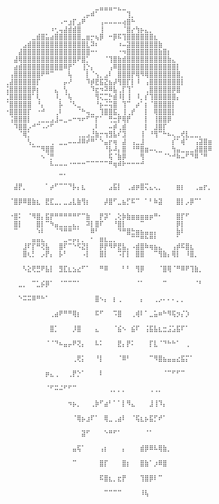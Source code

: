 ⠀⠀⠀⠀⠀⠀⠀⠀⠀⠀⠀⠀⠀⠀⠀⠀⠀⠀⠀⠀⣀⣤⣤⣤⠤⣄⣀⠀⠀⠀⠀⠀⠀⠀⠀⠀⠀⠀⠀⠀⠀⠀⠀⠀⠀⠀
⠀⠀⠀⠀⠀⠀⠀⠀⠀⠀⠀⠀⠀⠀⠀⠀⠀⢀⡤⠾⠁⠀⠀⠀⠀⠀⠀⢹⡀⠀⠀⠀⠀⠀⠀⠀⠀⠀⠀⠀⠀⠀⠀⠀⠀⠀
⠀⠀⠀⠀⠀⠀⠀⠀⠀⠀⠀⠀⠠⠒⣰⡏⣠⠟⠀⠀⠀⢠⠤⠤⠤⠤⢴⣿⠓⠀⠀⠀⠀⠀⠀⠀⠀⠀⠀⠀⠀⠀⠀⠀⠀⠀
⠀⠀⠀⠀⠀⠀⠀⠀⠀⠀⠰⢂⢤⣼⣾⣾⣿⠀⠀⠀⠀⢸⠀⠀⠀⠀⠈⣿⡔⢳⡦⣄⡀⠀⠀⠀⠀⠀⠀⠀⠀⠀⠀⠀⠀⠀
⠀⠀⠀⠀⠀⠀⣀⣾⣿⣥⣴⣿⣿⣿⣿⣿⣿⣀⣶⡒⢦⡿⠀⠒⡿⠯⢹⣿⣿⣿⣿⣿⣿⣆⠀⠀⠀⠀⠀⠀⠀⠀⠀⠀⠀⠀
⠀⠀⠀⠀⣠⣾⣿⣿⣿⣿⣿⣿⣿⣿⣿⣿⣿⣿⣇⠽⠆⠀⠀⠀⠀⠰⠤⣽⣿⣿⣿⣿⣿⣿⣷⠀⠀⠀⠀⠀⠀⠀⠀⠀⠀⠀
⠀⠀⠀⣼⣿⣿⣿⣿⣿⣿⣿⣿⣿⣿⣿⣿⣿⣿⣿⠒⠂⠀⠀⠀⠀⠐⠲⣿⣿⣿⣿⣿⣿⣿⣷⣿⡆⠀⠀⠀⠀⠀⠀⠀⠀⠀
⠀⠀⣼⢿⣿⣿⣿⣿⣿⣿⣿⣿⣿⣿⣿⣿⠟⣿⡁⠀⠀⠀⠈⢹⣿⣷⣾⣿⣿⣿⣿⣿⣿⣿⣿⣿⣷⣄⠀⠀⠀⠀⠀⠀⠀⠀
⠀⠀⣴⣾⣿⣿⣿⣿⣿⣿⣿⣿⣿⠿⡟⠁⠀⢸⡑⡄⠀⠀⠀⢠⠿⣿⣿⣿⣿⣿⣿⣿⣿⣿⣿⣿⣿⣿⡇⠀⠀⠀⠀⠀⠀⠀
⠀⢠⣿⣿⣿⣿⣿⣿⠟⠛⠉⠀⠀⠀⢧⠀⠀⠀⡇⠈⢢⡀⣠⠇⠀⣿⣿⣿⡟⢿⠻⢿⣿⣿⣿⣿⣿⣿⣿⡀⠀⠀⠀⠀⠀⠀
⢀⣼⣿⣿⣿⣿⣿⡏⠀⠀⠀⠀⠀⡤⠜⠀⠀⠀⠹⡾⣟⣯⣝⣦⡼⢻⣿⡏⡇⠸⠀⢠⣿⣿⣿⣿⣿⣿⣿⡇⠀⠀⠀⠀⠀⠀
⢨⣿⣿⣿⣿⣿⡿⡆⠀⠀⠀⣄⠀⢣⠀⠀⠀⠀⠀⠹⣖⠲⠽⠿⣧⢀⡏⢹⠁⠀⠀⢀⣿⣿⣿⣿⣿⡿⣿⠀⠀⠀⠀⠀⠀⠀
⢈⣿⣿⣿⣿⣿⠁⢇⠀⠀⠀⠸⡀⠈⢧⠀⠀⠀⠀⠀⢻⢍⣉⡓⣾⠸⡇⢸⠀⠸⡀⡎⢹⣿⣿⣿⣿⣿⡄⠀⠀⠀⠀⠀⠀⠀
⠈⣿⣿⣿⣿⣿⠀⠘⡄⠀⠀⠀⡧⠀⠈⠣⣀⠀⠀⠀⠘⡦⠬⢭⣿⠀⢹⠉⠀⡴⠁⡆⠈⣿⣿⣿⣿⡇⠀⠀⠀⠀⠀⠀⠀⠀
⠐⣿⣿⣿⣿⡏⠀⠐⠚⠀⠀⢀⠇⠀⠀⠀⠈⠓⢤⣀⠀⢹⣿⣿⣯⡀⢸⢀⡞⠀⠀⡇⠀⢿⣿⣿⣿⡇⠀⠀⠀⠀⠀⠀⠀⠀
⠀⢨⣿⣿⣿⡇⠀⢀⣀⣀⣠⣸⠤⣀⠤⠒⠲⠖⠋⠉⡏⠁⠀⢛⣒⡟⢿⡟⠀⠀⠀⡇⠀⢸⣿⣿⡿⠀⠀⠀⠀⠀⠀⠀⠀⠀
⠀⠀⠹⣿⣿⡠⠚⠉⠠⠔⠋⠀⠀⠀⠀⠀⠀⠀⠀⢀⠇⠀⠀⠤⡾⢀⣾⠀⠀⠀⠀⡇⠀⣸⣿⡏⠀⠀⠀⠀⠀⠀⠀⠀⠀⠀
⠀⠀⠀⠈⢿⡁⠀⠀⠀⠀⠀⠀⠀⠀⠀⠀⢀⣀⣠⣘⣷⡒⢲⣻⣧⠎⣹⠀⠀⠀⢸⠀⠘⢻⠉⠓⠦⢄⣀⢞⣇⣀⣀⡀⠀⠀
⠀⠀⠀⠀⠀⢣⡀⠀⠀⠀⢀⠀⣀⣀⠤⠤⠼⠿⠞⠛⠁⠑⣤⡖⢶⠀⣼⠀⢠⣀⣸⠀⠀⠀⠀⠀⠀⡎⠁⢾⠁⠀⢠⣽⣿⣶
⠀⠀⠀⠀⠀⠀⠉⠉⠻⣿⣿⠀⠀⠀⠀⠀⠀⠀⠀⠀⠀⠀⠘⡧⠼⡄⣿⠀⠘⠛⣿⣶⠤⢄⣀⠀⠀⢳⣤⣀⣀⣀⣼⣿⣿⠿
⠀⠀⠀⠀⠀⠀⠀⠀⠢⠈⡛⠀⠀⠀⠀⠀⠀⠀⠀⠀⠀⠀⠀⢯⠈⣷⡿⠀⠀⠀⢻⠀⠀⠀⠀⠈⠑⠚⠷⠤⠋⠙⠿⠈⠛⠀
⠀⠀⠀⠀⠀⠀⠀⠀⠀⠀⠧⠤⠤⠤⠐⠒⠒⠒⠉⠉⠉⠉⠉⠛⢶⠾⠗⠒⠒⠒⠚⠀⠀⠀⠀⠀⠀⠀⠀⠀⠀⠀⠀⠀⠀⠀
⠀⠀⠀⠀⠀⠀⠀⠀⠀⠀⠀⠀⣀⡀⠀⠀⠀⠀⠀⠀⠀⠀⠀⠀⠀⠀⠀⠀⠀⠀⠀⠀⠀⠀⠀⠀⠀⠀⠀⠀⠀⠀⠀⠀⠀⠀⠀⠀⠀⠀
⠀⠀⣼⡟⡀⠀⠀⠀⠀⠁⡴⠋⠉⠉⠙⡧⡄⣆⠀⠀⠀⠀⠀⣠⣯⡇⠀⢀⣴⡶⣿⢍⣄⢄⡀⠀⠀⠀⣶⡆⠀⠀⢀⣤⡖⡀⠀⠀⠀⠀
⠀⠈⣿⡿⠿⣿⣷⣆⠀⣟⣏⣀⡀⣀⣠⣇⣷⢻⡆⠀⠀⠀⡼⣿⠋⣀⣦⡋⠯⠉⠀⠁⠃⠷⣽⠀⠀⠀⣿⡇⡠⡿⠉⠁⠀⠀⠀⠀⠀⠀
⠀⠐⣿⠅⠀⠈⠻⣿⡄⣯⡟⠛⠛⠛⠛⠛⠋⠉⣷⠀⠀⡟⡽⠁⢀⢕⡷⣷⣶⣶⣶⣶⡶⠛⠂⠀⠀⠀⣿⡏⠋⠀⠀⠀⠀⠀⠀⠀
⠀⠀⣿⡇⠀⠀⠀⣿⡇⠉⠳⣤⣀⣀⣀⣄⡀⠀⠽⡇⣿⠏⠀⠀⠘⣿⡇⠀⠀⠀⠉⠀⠀⠀⠀⠀⠀⠀⡿⡇⠀⠀⠀⠀⠀⠀⠀⠀
⠀⠀⠉⠀⠀⠀⠀⠱⠇⠀⠀⠈⠙⠛⠛⠉⠁⠀⠀⠿⠃⠀⠀⠀⠀⠙⠛⣿⣓⣶⣦⣤⣤⡄⠀⠀⠀⠀⣷⠇⠀⠀⠀⠀⠀⠀⠀⠀⠀
⠀⠀⠀⠀⠀⠀⣤⣤⣄⠀⠀⠀⠀⣀⠤⡤⡄⡀⠀⠂⠀⣶⣆⣀⡀⠀⠀⠀⠉⠉⠛⠓⠛⠃⠀⠀⠀⠀⠁⠀⠀⠀⠀⠀⠀⠀⠀⠀⠀
⠀⠀⠀⠀⣸⠏⡏⠛⢝⣧⠀⠀⣿⠏⠉⠑⠫⣝⡇⠀⠀⡿⡟⠻⠟⣟⣧⡀⠠⣾⣿⠷⢶⣦⣄⠀⠀⢠⡾⠯⣿⣆⠀⠀⠀⠀⠀⠀⠀
⠀⠀⠀⠀⣿⢆⡃⠀⡠⡟⡄⠀⡧⠃⠀⠀⠀⠠⡇⠀⠀⣿⡇⠀⠀⠩⡏⡇⠀⣿⣿⠀⠀⠉⢻⣷⡄⢿⡇⠀⠸⣿⡀⠀⠀⠀⠀⠀⠀⠀
⠀⠀⠀⠀⠣⣕⢟⣛⠟⣧⡇⠀⣻⣏⣆⣢⣔⠋⠁⠀⠀⠛⠿⠀⠀⠀⠃⠃⠀⢻⡿⠀⠀⠀⠈⣿⢿⠈⠛⠿⠟⢹⣷⡀⠀⠀⠀⠀⠀⠀
⠀⠀⠀⣀⡀⠀⠉⣁⡮⡿⠁⠀⠈⠉⠉⠉⠁⠀⠀⠀⠀⠀⠀⠀⠀⠀⠀⠀⠀⠈⠁⠀⠀⠀⠀⠉⠀⠀⠀⠀⠀⠀⠈⠃⠀⠀⠀⠀⠀⠀
⠀⠀⠀⠑⠭⠭⠿⠛⠓⠁⠀⠀⠀⠀⠀⠀⠀⠀⠀⠀⣿⠢⡄⠀⡆⢀⠀⠀⠀⠀⡄⠀⠀⢀⡠⠄⠄⠄⡀⡀⠀⠀⠀⠀⠀⠀⠀⠀⠀⠀
⠀⠀⠀⠀⠀⠀⠀⠀⠀⠀⢀⣴⠟⠛⠛⢿⡆⠀⠀⠀⠯⠋⠀⠀⠩⣿⠀⠀⢀⢾⠇⠁⣀⣥⠶⠓⠻⢯⡲⡌⡱⠀⠀⠀⠀⠀⠀⠀⠀⠀
⠀⠀⠀⠀⠀⠀⠀⠀⠀⠀⣿⡁⠀⠀⠀⡸⣿⠀⠀⠀⣄⠀⠀⠀⠈⣮⠢⠀⣮⠏⠀⢨⣯⣧⣆⣒⣨⣡⣯⠏⠁⠀⠀⠀⠀⠀⠀⠀⠀⠀
⠀⠀⠀⠀⠀⠀⠀⠀⠀⠈⠈⠙⠦⣤⡤⠟⢝⡄⠀⠀⠧⠅⠀⠀⠀⣟⡄⡟⠅⠀⠀⠀⡏⣇⠈⠙⠓⠓⠁⠀⢀⠀⠀⠀⠀⠀⠀⠀⠀⠀
⠀⠀⠀⠀⠀⠀⠀⠀⠀⠀⠀⠀⠀⠀⠀⢀⢟⡅⠀⠀⠘⡇⠀⠀⠀⠈⠿⠃⠀⠀⠀⠀⠉⠻⣿⣦⣤⣤⣔⣯⡍⠁⠀⠀⠀⠀⠀⠀⠀⠀
⠀⠀⠀⠀⠀⠀⠀⠀⠀⡶⣄⢀⠀⠀⢀⡟⡑⠁⠀⠀⠀⠇⠀⠀⠀⠀⠀⠀⠀⠀⠀⠀⠀⠀⠀⠈⠉⠋⠋⠉⠀⠀⠀⠀⠀⠀⠀⠀⠀⠀
⠀⠀⠀⠀⠀⠀⠀⠀⠀⠈⠋⠭⠬⠋⠋⠉⠀⠀⠀⠀⠀⠀⠀⢀⡀⡀⡀⠀⠀⠀⠀⠀⢀⢀⡀⠀⠀⠀⠀⠀⠀⠀⠀⠀⠀⠀⠀⠀⠀⠀
⠀⠀⠀⠀⠀⠀⠀⠀⠀⠀⠀⠀⠀⠀⠲⡦⡀⠀⠀⢀⡷⠋⣴⠃⠁⠁⡇⠻⣄⠀⠀⠀⣸⢸⠹⡄⠀⠀⠀⠀⠀⠀⠀⠀⠀⠀⠀⠀⠀⠀
⠀⠀⠀⠀⠀⠀⠀⠀⠀⠀⠀⠀⠀⠀⠀⠈⢿⡦⣰⠏⠁⠀⢿⣀⢀⣴⠇⠀⠈⢯⣆⡦⣯⡋⠞⠁⠀⠀⠀⠀⠀⠀⠀⠀⠀⠀⠀⠀⠀⠀
⠀⠀⠀⠀⠀⠀⠀⠀⠀⠀⠀⠀⠀⠀⠀⠀⠀⣽⠋⠀⠀⠀⠑⠛⠋⠁⠀⠀⠀⠀⠀⠈⠁⠀⠀⠀⠀⠀⠀⠀⠀⠀⠀⠀⠀⠀⠀⠀⠀⠀
⠀⠀⠀⠀⠀⠀⠀⠀⠀⠀⠀⠀⠀⠀⠀⣤⢯⠁⠀⠀⠀⢠⡆⠀⠀⠀⡄⠀⠀⠀⣾⡿⠿⠧⢿⣷⡀⠀⠀⠀⠀⠀⠀⠀⠀⠀⠀⠀⠀⠀
⠀⠀⠀⠀⠀⠀⠀⠀⠀⠀⠀⠀⠀⠀⠀⠉⠀⠀⠀⠀⠀⣿⡏⠀⠀⠀⣿⡆⠀⠀⣿⣷⠁⡰⠿⣿⠀⠀⠀⠀⠀⠀⠀⠀⠀⠀⠀⠀⠀⠀
⠀⠀⠀⠀⠀⠀⠀⠀⠀⠀⠀⠀⠀⠀⠀⠀⠀⠀⠀⠀⠀⠯⣿⣆⡀⣖⡟⠀⠀⠀⢹⣿⡿⠇⠉⠀⠀⠀⠀⠀⠀⠀⠀⠀⠀⠀⠀⠀⠀⠀
⠀⠀⠀⠀⠀⠀⠀⠀⠀⠀⠀⠀⠀⠀⠀⠀⠀⠀⠀⠀⠀⠀⠉⠉⠉⠉⠀⠀⠀⠀⠸⢧⠀⠀⠀⠀⠀⠀⠀⠀⠀⠀⠀⠀⠀⠀⠀⠀⠀⠀